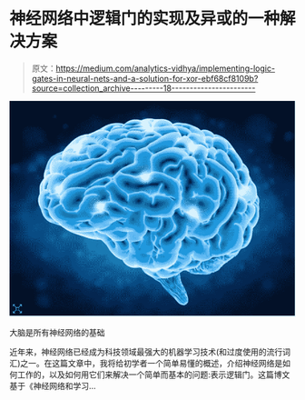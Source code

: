 # 神经网络中逻辑门的实现及异或的一种解决方案

> 原文：<https://medium.com/analytics-vidhya/implementing-logic-gates-in-neural-nets-and-a-solution-for-xor-ebf68cf8109b?source=collection_archive---------18----------------------->

![](img/801b55290622a4a5c618a76a7d60221d.png)

大脑是所有神经网络的基础

近年来，神经网络已经成为科技领域最强大的机器学习技术(和过度使用的流行词汇)之一。在这篇文章中，我将给初学者一个简单易懂的概述，介绍神经网络是如何工作的，以及如何用它们来解决一个简单而基本的问题:表示逻辑门。这篇博文基于《神经网络和学习…